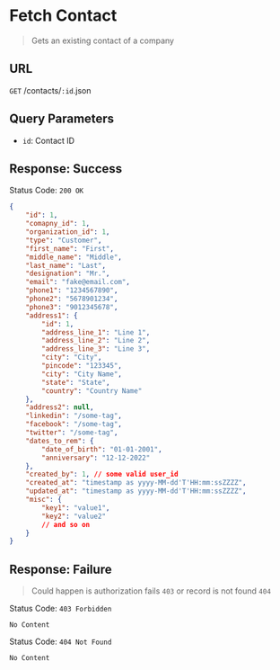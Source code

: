 # Fetch Contact
> Gets an existing contact of a company

## URL
`GET` /contacts/`:id`.json

## Query Parameters
* `id`: Contact ID  

## Response: Success
Status Code: `200 OK`
```json
{
    "id": 1,
    "comapny_id": 1,
    "organization_id": 1,
    "type": "Customer",
    "first_name": "First",
    "middle_name": "Middle",
    "last_name": "Last",
    "designation": "Mr.",
    "email": "fake@email.com",
    "phone1": "1234567890",
    "phone2": "5678901234",
    "phone3": "9012345678",
    "address1": {
        "id": 1,
        "address_line_1": "Line 1",
        "address_line_2": "Line 2",
        "address_line_3": "Line 3",
        "city": "City",
        "pincode": "123345",
        "city": "City Name",
        "state": "State",
        "country": "Country Name"
    },
    "address2": null,
    "linkedin": "/some-tag",
    "facebook": "/some-tag",
    "twitter": "/some-tag",
    "dates_to_rem": {
        "date_of_birth": "01-01-2001",
        "anniversary": "12-12-2022"
    },
    "created_by": 1, // some valid user_id
    "created_at": "timestamp as yyyy-MM-dd'T'HH:mm:ssZZZZ",
    "updated_at": "timestamp as yyyy-MM-dd'T'HH:mm:ssZZZZ",
    "misc": {
        "key1": "value1",
        "key2": "value2"
        // and so on
    }
}
```

## Response: Failure
> Could happen is authorization fails `403` or record is not found `404`

Status Code: `403 Forbidden`
```
No Content
```

Status Code: `404 Not Found`
```
No Content
```